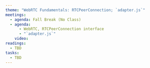 ```yaml
---
theme: "WebRTC Fundamentals: RTCPeerConnection; `adapter.js`"
meetings:
  - agenda: Fall Break (No Class)
  - agenda:
      - WebRTC, RTCPeerConnection interface
      - "`adapter.js`"
    video:
readings:
  - TBD
tasks:
  - TBD
---
```

